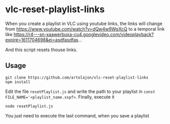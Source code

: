 # vlc-reset-playlist-links
When you create a playlist in VLC using youtube links, the links will change from https://www.youtube.com/watch?v=dQw4w9WgXcQ to a temporal link like https://r4---sn-xaawerbuxa-cu4.googlevideo.com/videoplayback?expire=1611704698&ei=asdfasdfas...

And this script resets thouse links.


## Usage
```
git clone https://github.com/artolajon/vlc-reset-playlist-links
npm install
```
Edit the file `resetPlaylist.js` and write the path to your playlist in `const FILE_NAME='<playlist_name.xspf>`.
Finally, execute it
```
node resetPlaylist.js
```
You just need to execute the last command, when you save a playlist
